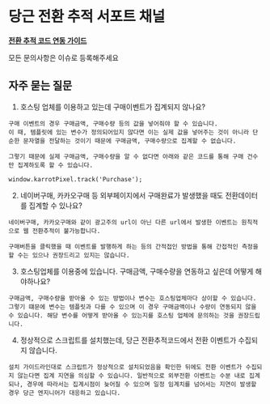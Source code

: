 # 당근 전환 추적 서포트 채널

**[전환 추적 코드 연동 가이드](https://bizschool.daangn.com/tracking-guide)**

모든 문의사항은 이슈로 등록해주세요

## 자주 묻는 질문

1. 호스팅 업체를 이용하고 있는데 구매이벤트가 집계되지 않나요?

```
구매 이벤트의 경우 구매금액, 구매수량 등의 값을 넣어줘야 할 수 있습니다. 
이 때, 템플릿에 있는 변수가 정의되어있지 않다면 이는 실제 값을 넣어주는 것이 아니라 단순한 문자열을 전달하는 것이기 때문에 구매금액, 구매수량으로 집계할 수 없습니다. 

그렇기 때문에 실제 구매금액, 구매수량을 알 수 없다면 아래와 같은 코드를 통해 구매 건수만 집계하도록 할 수 있습니다.  

window.karrotPixel.track('Purchase');
```

2. 네이버구매, 카카오구매 등 외부페이지에서 구매완료가 발생했을 때도 전환데이터를 집계할 수 있나요?

```
네이버구매, 카카오구매와 같이 광고주의 url이 아닌 다른 url에서 발생한 이벤트는 원칙적으로 웹 전환추적이 불가능합니다.

구매버튼을 클릭했을 때 이벤트를 발행하게 하는 등의 간적접인 방법을 통해 간접적인 측정을 할 수는 있으나 권장드리고 있지는 않습니다.
```

3. 호스팅업체를 이용중에 있습니다. 구매금액, 구매수량을 연동하고 싶은데 어떻게 해야하나요?
```
구매금액, 구매수량을 받아올 수 있는 방법이나 변수는 호스팅업체마다 상이할 수 있습니다. 그렇기 떄문에 변수는 템플릿과 다를 수 있으며 이 경우 구매금액이나 수량이 연동되지 않을 수 있습니다. 해당 변수를 어떻게 받아올 수 있는지를 호스팅 업체에 문의하는 것을 권장드립니다. 
```

4. 정상적으로 스크립트를 설치했는데, 당근 전환추적코드에서 전환 이벤트가 수집되지 않습니다.
```
설치 가이드라인대로 스크립트가 정상적으로 설치되었음을 확인한 뒤에도 전환 이벤트가 수집되지 않는다면 집계 지연을 의심할 수 있습니다. 일반적으로 외부전환 이벤트는 수분 내로 집계되나, 경우에 따라서는 집계시점이 늦어질 수 있으며 일정 임계치를 넘어서는 지연이 발생할 경우 당근 엔지니어가 대응하고 있습니다. 
```

